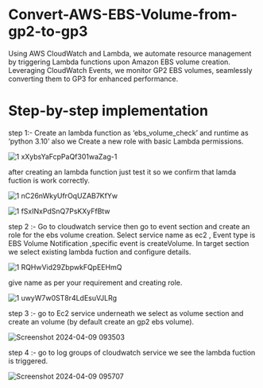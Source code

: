 # Convert-AWS-EBS-Volume-from-gp2-to-gp3
Using AWS CloudWatch and Lambda, we automate resource management by triggering Lambda functions upon Amazon EBS volume creation. Leveraging CloudWatch Events, we monitor GP2 EBS volumes, seamlessly converting them to GP3 for enhanced performance.

# Step-by-step implementation 
step 1:- Create an lambda function as ‘ebs_volume_check’ and runtime as ‘python 3.10’ also we Create a new role with basic Lambda permissions.

![1 xXybsYaFcpPaQf301waZag-1](https://github.com/jagati2/Convert-AWS-EBS-Volume-from-gp2-to-gp3/assets/105737471/55068ea3-70e6-45ed-a491-a39c2439d592)


after creating an lambda function just test it so we confirm that lamda fuction is work correctly.


![1 nC26nWkyUfrOqUZAB7KfYw](https://github.com/jagati2/Convert-AWS-EBS-Volume-from-gp2-to-gp3/assets/105737471/2d57a2e2-0138-4aca-9f13-8a212444af29)

![1 fSxINxPdSnQ7PsKXyFfBtw](https://github.com/jagati2/Convert-AWS-EBS-Volume-from-gp2-to-gp3/assets/105737471/76353031-0b39-4d27-93a3-620a4f1609fe)



step 2 :- Go to cloudwatch service then go to event section and create an role for the ebs volume creation. Select service name as ec2 , Event type is EBS Volume Notification ,specific event is createVolume. In target section we select existing lambda fuction and configure details.



![1 RQHwVid29ZbpwkFQpEEHmQ](https://github.com/jagati2/Convert-AWS-EBS-Volume-from-gp2-to-gp3/assets/105737471/1b626a74-3a70-494f-9cd0-2d496decf8ff)


give name as per your requirement and creating role.

![1 uwyW7w0ST8r4LdEsuVJLRg](https://github.com/jagati2/Convert-AWS-EBS-Volume-from-gp2-to-gp3/assets/105737471/cfdc18a0-e387-4b8d-8437-8bbc826c1bb9)


step 3 :- go to Ec2 service underneath we select as volume section and create an volume (by default create an gp2 ebs volume).


![Screenshot 2024-04-09 093503](https://github.com/jagati2/Convert-AWS-EBS-Volume-from-gp2-to-gp3/assets/105737471/f6667308-3757-42ba-bea2-9c383bf75c58)


step 4 :- go to log groups of cloudwatch service we see the lambda fuction is triggered.


![Screenshot 2024-04-09 095707](https://github.com/jagati2/Convert-AWS-EBS-Volume-from-gp2-to-gp3/assets/105737471/29147aac-aad1-4641-8b27-d717b642d234)






